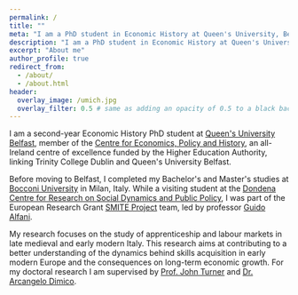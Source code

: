 ```yaml
---
permalink: /
title: ""
meta: "I am a PhD student in Economic History at Queen's University, Belfast."
description: "I am a PhD student in Economic History at Queen's University, Belfast."
excerpt: "About me"
author_profile: true
redirect_from: 
  - /about/
  - /about.html
header:
  overlay_image: /umich.jpg
  overlay_filter: 0.5 # same as adding an opacity of 0.5 to a black background
---
```


I am a second-year Economic History PhD student at [Queen's University Belfast](https://www.qub.ac.uk/), member of the [Centre for Economics, Policy and History](https://ceph.ie/), an all-Ireland centre of excellence funded by the Higher Education Authority, linking Trinity College Dublin and Queen's University Belfast. 

Before moving to Belfast, I completed my Bachelor's and Master's studies at [Bocconi University](https://www.unibocconi.eu/wps/wcm/connect/bocconi/sitopubblico_en/navigation+tree/home) in Milan, Italy. While a visiting student at the [Dondena Centre for Research on Social Dynamics and Public Policy](https://dondena.unibocconi.eu/?_gl=1*oh71bi*_up*MQ..*_ga*MTYxODc1NTA1Mi4xNzI3ODc1ODEz*_ga_GXEKQ9VXGW*MTcyNzg3NTgxMi4xLjAuMTcyNzg3NTgxMi4wLjAuMA..), I was part of the European Research Grant [SMITE Project](https://dondena.unibocconi.eu/research-projects/smite) team, led by professor [Guido Alfani](https://guidoalfani.eu/).

My research focuses on the study of apprenticeship and labour markets in late medieval and early modern Italy. This research aims at contributing to a better understanding of the dynamics behind skills acquisition in early modern Europe and the consequences on long-term economic growth. For my doctoral research I am supervised by [Prof. John Turner](https://www.qub.ac.uk/schools/queens-business-school/people/academic-staff/AllAcademicStaffProfiles/Turner.html) and [Dr. Arcangelo Dimico](https://www.qub.ac.uk/schools/queens-business-school/people/academic-staff/AllAcademicStaffProfiles/Dimico.html).

